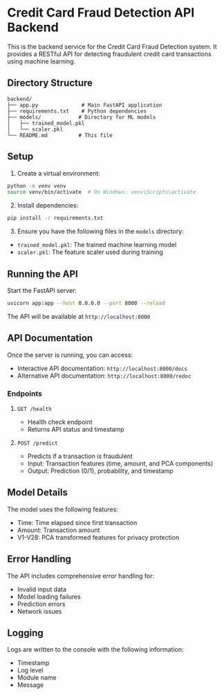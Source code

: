 # Credit Card Fraud Detection API Backend

This is the backend service for the Credit Card Fraud Detection system. It provides a RESTful API for detecting fraudulent credit card transactions using machine learning.

## Directory Structure

```
backend/
├── app.py              # Main FastAPI application
├── requirements.txt    # Python dependencies
├── models/            # Directory for ML models
│   ├── trained_model.pkl
│   └── scaler.pkl
└── README.md          # This file
```

## Setup

1. Create a virtual environment:

```bash
python -m venv venv
source venv/bin/activate  # On Windows: venv\Scripts\activate
```

2. Install dependencies:

```bash
pip install -r requirements.txt
```

3. Ensure you have the following files in the `models` directory:

- `trained_model.pkl`: The trained machine learning model
- `scaler.pkl`: The feature scaler used during training

## Running the API

Start the FastAPI server:

```bash
uvicorn app:app --host 0.0.0.0 --port 8000 --reload
```

The API will be available at `http://localhost:8000`

## API Documentation

Once the server is running, you can access:

- Interactive API documentation: `http://localhost:8000/docs`
- Alternative API documentation: `http://localhost:8000/redoc`

### Endpoints

1. `GET /health`

   - Health check endpoint
   - Returns API status and timestamp

2. `POST /predict`
   - Predicts if a transaction is fraudulent
   - Input: Transaction features (time, amount, and PCA components)
   - Output: Prediction (0/1), probability, and timestamp

## Model Details

The model uses the following features:

- Time: Time elapsed since first transaction
- Amount: Transaction amount
- V1-V28: PCA transformed features for privacy protection

## Error Handling

The API includes comprehensive error handling for:

- Invalid input data
- Model loading failures
- Prediction errors
- Network issues

## Logging

Logs are written to the console with the following information:

- Timestamp
- Log level
- Module name
- Message
